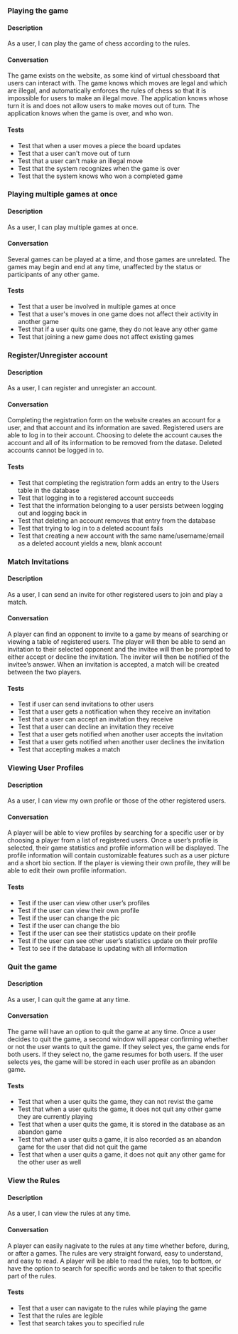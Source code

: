 ### Playing the game
#### Description
As a user, I can play the game of chess according to the rules.
#### Conversation
The game exists on the website, as some kind of virtual chessboard that users can interact with. The game knows which moves are legal and which are illegal, and automatically enforces the rules of chess so that it is impossible for users to make an illegal move. The application knows whose turn it is and does not allow users to make moves out of turn. The application knows when the game is over, and who won. 
#### Tests
- Test that when a user moves a piece the board updates
- Test that a user can't move out of turn
- Test that a user can't make an illegal move
- Test that the system recognizes when the game is over
- Test that the system knows who won a completed game

### Playing multiple games at once
#### Description
As a user, I can play multiple games at once.
#### Conversation
Several games can be played at a time, and those games are unrelated. The games may begin and end at any time, unaffected by the status or participants of any other game.
#### Tests
- Test that a user be involved in multiple games at once
- Test that a user's moves in one game does not affect their activity in another game
- Test that if a user quits one game, they do not leave any other game
- Test that joining a new game does not affect existing games

### Register/Unregister account
#### Description
As a user, I can register and unregister an account.
#### Conversation
Completing the registration form on the website creates an account for a user, and that account and its information are saved. Registered users are able to log in to their account. Choosing to delete the account causes the account and all of its information to be removed from the datase. Deleted accounts cannot be logged in to.
#### Tests
- Test that completing the registration form adds an entry to the Users table in the database
- Test that logging in to a registered account succeeds
- Test that the information belonging to a user persists between logging out and logging back in
- Test that deleting an account removes that entry from the database
- Test that trying to log in to a deleted account fails
- Test that creating a new account with the same name/username/email as a deleted account yields a new, blank account

### Match Invitations 
#### Description
As a user, I can send an invite for other registered users to join and play a match.

#### Conversation
A player can find an opponent to invite to a game by means of searching or viewing a table of registered users. The player will then be able to send an invitation to their selected opponent and the invitee will then be prompted to either accept or decline the invitation. The inviter will then be notified of the invitee’s answer. When an invitation is accepted, a match will be created between the two players. 

#### Tests
- Test if user can send invitations to other users
- Test that a user gets a notification when they receive an invitation
- Test that a user can accept an invitation they receive
- Test that a user can decline an invitation they receive
- Test that a user gets notified when another user accepts the invitation
- Test that a user gets notified when another user declines the invitation
- Test that accepting makes a match

### Viewing User Profiles
#### Description
As a user, I can view my own profile or those of the other registered users. 

#### Conversation
A player will be able to view profiles by searching for a specific user or by choosing a player from a list of registered users. Once a user’s profile is selected, their game statistics and profile information will be displayed. The profile information will contain customizable features such as a user picture and a short bio section. If the player is viewing their own profile, they will be able to edit their own profile information. 

#### Tests
- Test if the user can view other user’s profiles
- Test if the user can view their own profile
- Test if the user can change the pic
- Test if the user can change the bio
- Test if the user can see their statistics update on their profile
- Test if the user can see other user’s statistics update on their profile
- Test to see if the database is updating with all information 

### Quit the game
#### Description
As a user, I can quit the game at any time.
#### Conversation
The game will have an option to quit the game at any time. Once a user decides to quit the game, a second window will appear confirming whether or not the user wants to quit the game. If they select yes, the game ends for both users. If they select no, the game resumes for both users. If the user selects yes, the game will be stored in each user profile as an abandon game.
#### Tests
- Test that when a user quits the game, they can not revist the game
- Test that when a user quits the game, it does not quit any other game they are currently playing
- Test that when a user quits the game, it is stored in the database as an abandon game
- Test that when a user quits a game, it is also recorded as an abandon game for the user that did not quit the game 
- Test that when a user quits a game, it does not quit any other game for the other user as well

### View the Rules
#### Description
As a user, I can view the rules at any time.
#### Conversation
A player can easily nagivate to the rules at any time whether before, during, or after a games.  The rules are very straight forward, easy to understand, and easy to read. A player will be able to read the rules, top to bottom, or have the option to search for specific words and be taken to that specific part of the rules.
#### Tests
- Test that a user can navigate to the rules while playing the game
- Test that the rules are legible
- Test that search takes you to specified rule
